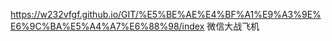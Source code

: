 https://w232vfgf.github.io/GIT/%E5%BE%AE%E4%BF%A1%E9%A3%9E%E6%9C%BA%E5%A4%A7%E6%88%98/index 
微信大战飞机
